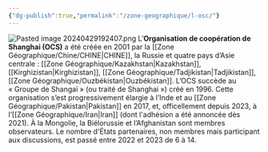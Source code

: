 ```yaml
---
{"dg-publish":true,"permalink":"/zone-geographique/l-osc/"}
---
```


![Pasted image 20240429192407.png](/img/user/Data/Pasted%20image%2020240429192407.png)
L’**Organisation de coopération de Shanghai (OCS)** a été créée en 2001 par la [[Zone Géographique/Chine/CHINE\|CHINE]], la Russie et quatre pays d’Asie centrale : [[Zone Géographique/Kazakhstan\|Kazakhstan]], [[Kirghizistan\|Kirghizistan]], [[Zone Géographique/Tadjikistan\|Tadjikistan]], [[Zone Géographique/Ouzbékistan\|Ouzbékistan]]. L’OCS succède au « Groupe de Shangaï » (ou traité de Shanghai ») créé en 1996. Cette organisation s’est progressivement élargie à l’Inde et au [[Zone Géographique/Pakistan\|Pakistan]] en 2017, et, officellement depuis 2023, à l’[[Zone Géographique/Iran\|Iran]] (dont l'adhésion a été annoncée dès 2021). À la Mongolie, la Biélorussie et l’Afghanistan sont membres observateurs. Le nombre d'États partenaires, non membres mais participant aux discussions, est passé entre 2022 et 2023 de 6 à 14.